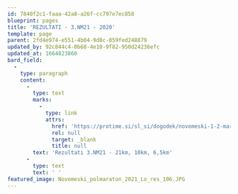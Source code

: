 ```yaml
---
id: 7840f2c1-faaa-42a8-a26f-cc797e7ec858
blueprint: pages
title: 'REZULTATI - 3.NM21 - 2020'
template: page
parent: 2fd4e974-e551-4b04-9d8c-059fed248879
updated_by: 92c844c4-0b68-4e10-9f82-950d24236efc
updated_at: 1664823860
bard_field:
  -
    type: paragraph
    content:
      -
        type: text
        marks:
          -
            type: link
            attrs:
              href: 'https://protime.si/sl_si/dogodek/novomeski-1-2-maraton/'
              rel: null
              target: _blank
              title: null
        text: 'Rezultati 3.NM21 - 21km, 10km, 6,5km'
      -
        type: text
        text: ' '
featured_image: Novomeski_polmaraton_2021_Lo_res_106.JPG
---
```


